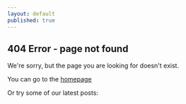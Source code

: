 ```yaml
---
layout: default
published: true
---
```

<h2>404 Error - page not found</h2>

<p>We're sorry, but the page you are looking for doesn't exist.</p>

<p>You can go to the <a href="/">homepage</a></p>

<p>Or try some of our latest posts:</p>
